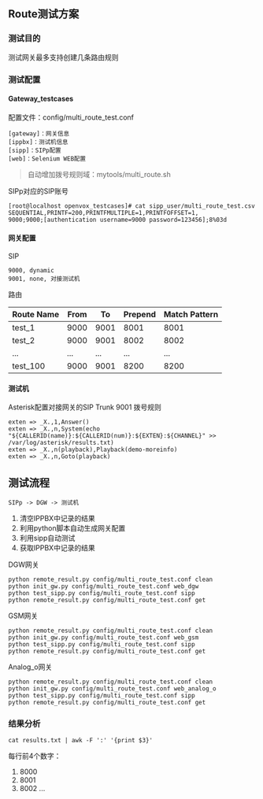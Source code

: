 ## Route测试方案
### 测试目的
测试网关最多支持创建几条路由规则

### 测试配置
#### Gateway_testcases
配置文件：config/multi_route_test.conf
```
[gateway]：网关信息
[ippbx]：测试机信息
[sipp]：SIPp配置
[web]：Selenium WEB配置
```

> 自动增加拨号规则域：mytools/multi_route.sh

SIPp对应的SIP账号
```
[root@localhost openvox_testcases]# cat sipp_user/multi_route_test.csv
SEQUENTIAL,PRINTF=200,PRINTFMULTIPLE=1,PRINTFOFFSET=1,
9000;9000;[authentication username=9000 password=123456];8%03d
```

#### 网关配置
SIP
```
9000, dynamic
9001, none, 对接测试机
```

路由

|Route Name|From|To|Prepend|Match Pattern|
|---|---|---|---|---|
|test_1|9000|9001|8001|8001|
|test_2|9000|9001|8002|8002|
|...|...|...|...|...|
|test_100|9000|9001|8200|8200|

#### 测试机
Asterisk配置对接网关的SIP Trunk 9001
拨号规则
```
exten => _X.,1,Answer()
exten => _X.,n,System(echo "${CALLERID(name)}:${CALLERID(num)}:${EXTEN}:${CHANNEL}" >> /var/log/asterisk/results.txt)
exten => _X.,n(playback),Playback(demo-moreinfo)
exten => _X.,n,Goto(playback)
```

## 测试流程
```
SIPp -> DGW -> 测试机
```

1. 清空IPPBX中记录的结果
2. 利用python脚本自动生成网关配置
3. 利用sipp自动测试
4. 获取IPPBX中记录的结果

DGW网关

```
python remote_result.py config/multi_route_test.conf clean
python init_gw.py config/multi_route_test.conf web_dgw
python test_sipp.py config/multi_route_test.conf sipp
python remote_result.py config/multi_route_test.conf get
```

GSM网关

```
python remote_result.py config/multi_route_test.conf clean
python init_gw.py config/multi_route_test.conf web_gsm
python test_sipp.py config/multi_route_test.conf sipp
python remote_result.py config/multi_route_test.conf get
```

Analog_o网关

```
python remote_result.py config/multi_route_test.conf clean
python init_gw.py config/multi_route_test.conf web_analog_o
python test_sipp.py config/multi_route_test.conf sipp
python remote_result.py config/multi_route_test.conf get
```

### 结果分析
```shell
cat results.txt | awk -F ':' '{print $3}'
```
每行前4个数字：
1. 8000
2. 8001
3. 8002
...

